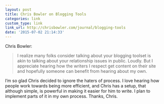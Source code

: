 ```yaml
---
layout: post
title: Chris Bowler on Blogging Tools
categories: link
custom_type: link
link_url: http://chrisbowler.com/journal/blogging-tools
date: '2015-07-02 21:14:33'
---
```

Chris Bowler:

> I realize many folks consider talking about your blogging toolset is akin to talking about your relationship issues in public. Loudly. But I appreciate hearing how the writers I respect get content on their site and hopefully someone can benefit from hearing about my own.

I’m so glad Chris decided to ignore the haters of process. I love hearing how people work towards being more efficient, and Chris has a setup, that although simple, is powerful in making it easier for him to write. I plan to implement parts of it in my own process. Thanks, Chris.